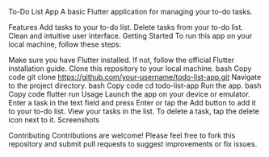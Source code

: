 To-Do List App
A basic Flutter application for managing your to-do tasks.

Features
Add tasks to your to-do list.
Delete tasks from your to-do list.
Clean and intuitive user interface.
Getting Started
To run this app on your local machine, follow these steps:

Make sure you have Flutter installed. If not, follow the official Flutter installation guide.
Clone this repository to your local machine.
bash
Copy code
git clone https://github.com/your-username/todo-list-app.git
Navigate to the project directory.
bash
Copy code
cd todo-list-app
Run the app.
bash
Copy code
flutter run
Usage
Launch the app on your device or emulator.
Enter a task in the text field and press Enter or tap the Add button to add it to your to-do list.
View your tasks in the list.
To delete a task, tap the delete icon next to it.
Screenshots


Contributing
Contributions are welcome! Please feel free to fork this repository and submit pull requests to suggest improvements or fix issues.
